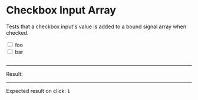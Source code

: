 # Checkbox Input Array

Tests that a checkbox input's value is added to a bound signal array when checked.

<div data-signals-result="['foo']">
  <input type="checkbox" data-bind-result value="foo" /> foo
  <br>
  <input id="clickable" type="checkbox" data-bind-result value="bar" /> bar
  <pre data-text="$result"></pre>
  <hr />
  Result:
  <code id="result" data-text="$result.includes('foo') && $result.includes('bar') ? 1 : 0"></code>
  <hr />
  Expected result on click: <code>1</code>
</div>
